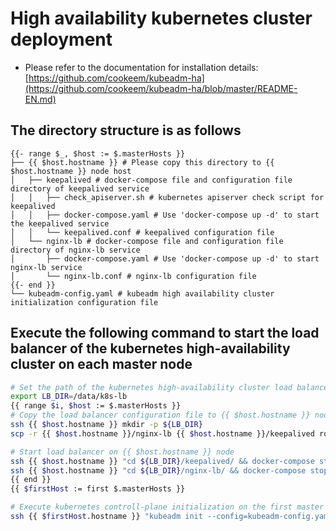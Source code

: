 # High availability kubernetes cluster deployment

- Please refer to the documentation for installation details: [https://github.com/cookeem/kubeadm-ha](https://github.com/cookeem/kubeadm-ha/blob/master/README-EN.md)

## The directory structure is as follows

```text
{{- range $_, $host := $.masterHosts }}
├── {{ $host.hostname }} # Please copy this directory to {{ $host.hostname }} node host
│   ├── keepalived # docker-compose file and configuration file directory of keepalived service
│   │   ├── check_apiserver.sh # kubernetes apiserver check script for keepalived
│   │   ├── docker-compose.yaml # Use 'docker-compose up -d' to start the keepalived service
│   │   └── keepalived.conf # keepalived configuration file
│   └── nginx-lb # docker-compose file and configuration file directory of nginx-lb service
│       ├── docker-compose.yaml # Use 'docker-compose up -d' to start nginx-lb service
│       └── nginx-lb.conf # nginx-lb configuration file
{{- end }}
└── kubeadm-config.yaml # kubeadm high availability cluster initialization configuration file
```

## Execute the following command to start the load balancer of the kubernetes high-availability cluster on each master node

```bash
# Set the path of the kubernetes high-availability cluster load balancer of each master node
export LB_DIR=/data/k8s-lb
{{ range $i, $host := $.masterHosts }}
# Copy the load balancer configuration file to {{ $host.hostname }} node
ssh {{ $host.hostname }} mkdir -p ${LB_DIR}
scp -r {{ $host.hostname }}/nginx-lb {{ $host.hostname }}/keepalived root@{{ $host.hostname }}:${LB_DIR}

# Start load balancer on {{ $host.hostname }} node
ssh {{ $host.hostname }} "cd ${LB_DIR}/keepalived/ && docker-compose stop && docker-compose rm -f && docker-compose up -d"
ssh {{ $host.hostname }} "cd ${LB_DIR}/nginx-lb/ && docker-compose stop && docker-compose rm -f && docker-compose up -d"
{{ end }}
{{ $firstHost := first $.masterHosts }}

# Execute kubernetes controll-plane initialization on the first master node
ssh {{ $firstHost.hostname }} "kubeadm init --config=kubeadm-config.yaml --upload-certs"
```